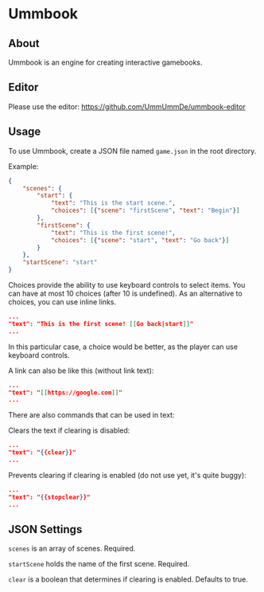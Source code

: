 # Ummbook

## About

Ummbook is an engine for creating interactive gamebooks.

## Editor

Please use the editor: https://github.com/UmmUmmDe/ummbook-editor

## Usage

To use Ummbook, create a JSON file named ```game.json``` in the root directory.

Example:

```json
{
    "scenes": {
        "start": {
            "text": "This is the start scene.",
            "choices": [{"scene": "firstScene", "text": "Begin"}]
        },
        "firstScene": {
            "text": "This is the first scene!",
            "choices": [{"scene": "start", "text": "Go back"}]
        }
    },
    "startScene": "start"
}
```

Choices provide the ability to use keyboard controls to select items. You can
have at most 10 choices (after 10 is undefined). As an alternative to choices,
you can use inline links.

```json
...
"text": "This is the first scene! [[Go back|start]]"
...
```

In this particular case, a choice would be better, as the player can use
keyboard controls.

A link can also be like this (without link text):

```json
...
"text": "[[https://google.com]]"
...
```

There are also commands that can be used in text:

Clears the text if clearing is disabled:

```json
...
"text": "{{clear}}"
...
```

Prevents clearing if clearing is enabled (do not use yet, it's quite buggy):

```json
...
"text": "{{stopclear}}"
...
```

## JSON Settings

```scenes``` is an array of scenes. Required.

```startScene``` holds the name of the first scene. Required.

```clear``` is a boolean that determines if clearing is enabled. Defaults to
true.
